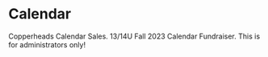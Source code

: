 # Calendar
Copperheads Calendar Sales.
13/14U Fall 2023 Calendar Fundraiser.
This is for administrators only!
